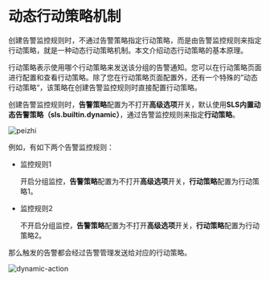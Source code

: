 # 动态行动策略机制

创建告警监控规则时，不通过告警策略指定行动策略，而是由告警监控规则来指定行动策略，就是一种动态行动策略机制。本文介绍动态行动策略的基本原理。

行动策略表示使用哪个行动策略来发送该分组的告警通知。您可以在行动策略页面进行配置和查看行动策略。除了您在行动策略页面配置外，还有一个特殊的”动态行动策略“，该策略在创建告警监控规则时直接配置行动策略。

创建告警监控规则时，**告警策略**配置为不打开**高级选项**开关，默认使用**SLS内置动态告警策略（sls.builtin.dynamic）**，通过告警监控规则来指定**行动策略**。

![peizhi](https://static-aliyun-doc.oss-accelerate.aliyuncs.com/assets/img/zh-CN/8380748161/p264254.png)

例如，有如下两个告警监控规则：

-   监控规则1

    开启分组监控，**告警策略**配置为不打开**高级选项**开关，**行动策略**配置为行动策略1。

-   监控规则2

    不开启分组监控，**告警策略**配置为不打开**高级选项**开关，**行动策略**配置为行动策略2。


那么触发的告警都会经过告警管理发送给对应的行动策略。

![dynamic-action](https://static-aliyun-doc.oss-accelerate.aliyuncs.com/assets/img/zh-CN/4701658161/p264671.png)

